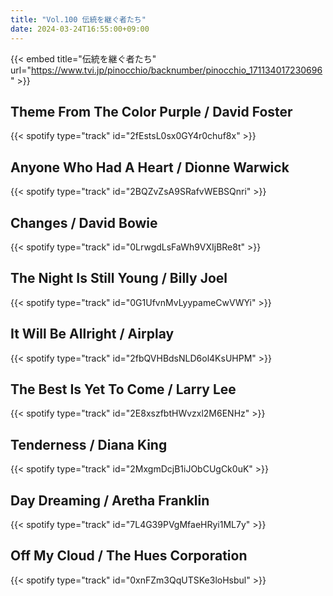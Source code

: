 ```yaml
---
title: "Vol.100 伝統を継ぐ者たち"
date: 2024-03-24T16:55:00+09:00
---
```


{{< embed title="伝統を継ぐ者たち" url="https://www.tvi.jp/pinocchio/backnumber/pinocchio_171134017230696" >}}

## Theme From The Color Purple / David Foster
{{< spotify type="track" id="2fEstsL0sx0GY4r0chuf8x" >}}

## Anyone Who Had A Heart / Dionne Warwick
{{< spotify type="track" id="2BQZvZsA9SRafvWEBSQnri" >}}

## Changes / David Bowie
{{< spotify type="track" id="0LrwgdLsFaWh9VXIjBRe8t" >}}

## The Night Is Still Young / Billy Joel
{{< spotify type="track" id="0G1UfvnMvLyypameCwVWYi" >}}

## It Will Be Allright / Airplay
{{< spotify type="track" id="2fbQVHBdsNLD6ol4KsUHPM" >}}

## The Best Is Yet To Come / Larry Lee
{{< spotify type="track" id="2E8xszfbtHWvzxl2M6ENHz" >}}

## Tenderness / Diana King
{{< spotify type="track" id="2MxgmDcjB1iJObCUgCk0uK" >}}

## Day Dreaming / Aretha Franklin
{{< spotify type="track" id="7L4G39PVgMfaeHRyi1ML7y" >}}

## Off My Cloud / The Hues Corporation
{{< spotify type="track" id="0xnFZm3QqUTSKe3loHsbul" >}}